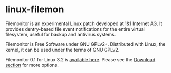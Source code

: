 linux-filemon
=============

Filemonitor is an experimental Linux patch developed at 1&1 Internet AG. It provides dentry-based file event notifications for the entire virtual filesystem, useful for backup and antivirus systems.

Filemonitor is Free Software under GNU GPLv2+. Distributed with Linux, the kernel, it can be used under the terms of GNU GPLv2.

Filemonitor 0.1 for Linux 3.2 is [available here](https://github.com/downloads/1and1/linux-filemon/filemonitor-0.1-linux-3.2.28-201208212028.patch). Please see the [Download section](https://github.com/1and1/linux-filemon/downloads) for more options.
